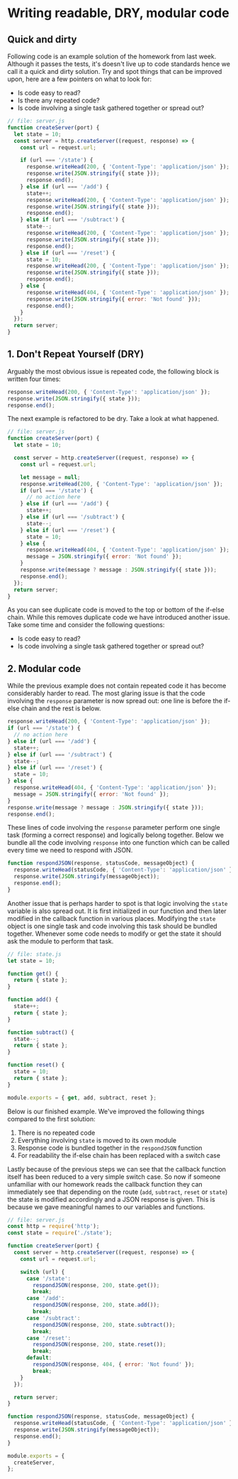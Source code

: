 # Writing readable, DRY, modular code

## <a name="quick">Quick and dirty</a>

Following code is an example solution of the homework from last week. Although it passes the tests, it's doesn't live up to code standards hence we call it a quick and dirty solution. Try and spot things that can be improved upon, here are a few pointers on what to look for:

- Is code easy to read?
- Is there any repeated code?
- Is code involving a single task gathered together or spread out?

```js
// file: server.js
function createServer(port) {
  let state = 10;
  const server = http.createServer((request, response) => {
    const url = request.url;

    if (url === '/state') {
      response.writeHead(200, { 'Content-Type': 'application/json' });
      response.write(JSON.stringify({ state }));
      response.end();
    } else if (url === '/add') {
      state++;
      response.writeHead(200, { 'Content-Type': 'application/json' });
      response.write(JSON.stringify({ state }));
      response.end();
    } else if (url === '/subtract') {
      state--;
      response.writeHead(200, { 'Content-Type': 'application/json' });
      response.write(JSON.stringify({ state }));
      response.end();
    } else if (url === '/reset') {
      state = 10;
      response.writeHead(200, { 'Content-Type': 'application/json' });
      response.write(JSON.stringify({ state }));
      response.end();
    } else {
      response.writeHead(404, { 'Content-Type': 'application/json' });
      response.write(JSON.stringify({ error: 'Not found' }));
      response.end();
    }
  });
  return server;
}
```

## <a name="dry">1. Don't Repeat Yourself (DRY)</a>

Arguably the most obvious issue is repeated code, the following block is written four times:

```js
response.writeHead(200, { 'Content-Type': 'application/json' });
response.write(JSON.stringify({ state }));
response.end();
```

The next example is refactored to be dry. Take a look at what happened.

```js
// file: server.js
function createServer(port) {
  let state = 10;

  const server = http.createServer((request, response) => {
    const url = request.url;

    let message = null;
    response.writeHead(200, { 'Content-Type': 'application/json' });
    if (url === '/state') {
      // no action here
    } else if (url === '/add') {
      state++;
    } else if (url === '/subtract') {
      state--;
    } else if (url === '/reset') {
      state = 10;
    } else {
      response.writeHead(404, { 'Content-Type': 'application/json' });
      message = JSON.stringify({ error: 'Not found' });
    }
    response.write(message ? message : JSON.stringify({ state }));
    response.end();
  });
  return server;
}
```

As you can see duplicate code is moved to the top or bottom of the if-else chain. While this removes duplicate code we have introduced another issue. Take some time and consider the following questions:

- Is code easy to read?
- Is code involving a single task gathered together or spread out?

## <a name="modular">2. Modular code</a>

While the previous example does not contain repeated code it has become considerably harder to read. The most glaring issue is that the code involving the `response` parameter is now spread out: one line is before the if-else chain and the rest is below.

```js
response.writeHead(200, { 'Content-Type': 'application/json' });
if (url === '/state') {
  // no action here
} else if (url === '/add') {
  state++;
} else if (url === '/subtract') {
  state--;
} else if (url === '/reset') {
  state = 10;
} else {
  response.writeHead(404, { 'Content-Type': 'application/json' });
  message = JSON.stringify({ error: 'Not found' });
}
response.write(message ? message : JSON.stringify({ state }));
response.end();
```

These lines of code involving the `response` parameter perform one single task (forming a correct response) and logically belong together. Below we bundle all the code involving `response` into one function which can be called every time we need to respond with JSON.

```js
function respondJSON(response, statusCode, messageObject) {
  response.writeHead(statusCode, { 'Content-Type': 'application/json' });
  response.write(JSON.stringify(messageObject));
  response.end();
}
```

Another issue that is perhaps harder to spot is that logic involving the `state` variable is also spread out. It is first initialized in our function and then later modified in the callback function in various places. Modifying the `state` object is one single task and code involving this task should be bundled together. Whenever some code needs to modify or get the state it should ask the module to perform that task.

```js
// file: state.js
let state = 10;

function get() {
  return { state };
}

function add() {
  state++;
  return { state };
}

function subtract() {
  state--;
  return { state };
}

function reset() {
  state = 10;
  return { state };
}

module.exports = { get, add, subtract, reset };
```

Below is our finished example. We've improved the following things compared to the first solution:

1. There is no repeated code
2. Everything involving `state` is moved to its own module
3. Response code is bundled together in the `respondJSON` function
4. For readability the if-else chain has been replaced with a switch case

Lastly because of the previous steps we can see that the callback function itself has been reduced to a very simple switch case. So now if someone unfamiliar with our homework reads the callback function they can immediately see that depending on the route (`add`, `subtract`, `reset` or `state`) the state is modified accordingly and a JSON response is given. This is because we gave meaningful names to our variables and functions.

```js
// file: server.js
const http = require('http');
const state = require('./state');

function createServer(port) {
  const server = http.createServer((request, response) => {
    const url = request.url;

    switch (url) {
      case '/state':
        respondJSON(response, 200, state.get());
        break;
      case '/add':
        respondJSON(response, 200, state.add());
        break;
      case '/subtract':
        respondJSON(response, 200, state.subtract());
        break;
      case '/reset':
        respondJSON(response, 200, state.reset());
        break;
      default:
        respondJSON(response, 404, { error: 'Not found' });
        break;
    }
  });

  return server;
}

function respondJSON(response, statusCode, messageObject) {
  response.writeHead(statusCode, { 'Content-Type': 'application/json' });
  response.write(JSON.stringify(messageObject));
  response.end();
}

module.exports = {
  createServer,
};
```
